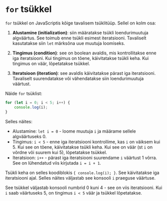 # `for` tsükkel

`for` tsükkel on JavaScriptis kõige tavalisem tsüklitüüp. Sellel on kolm osa:

1. **Alustamine (initialization)**: siin määratakse tsükli loendurimuutuja algväärtus. See toimub enne tsükli esimest iteratsiooni. Tavaliselt kasutatakse siin `let` märksõna uue muutuja loomiseks.

2. **Tingimus (condition)**: see on boolean avaldis, mis kontrollitakse enne iga iteratsiooni. Kui tingimus on tõene, käivitatakse tsükli keha. Kui tingimus on väär, lõpetatakse tsükkel.

3. **Iteratsioon (iteration)**: see avaldis käivitatakse pärast iga iteratsiooni. Tavaliselt suurendatakse või vähendatakse siin loendurimuutuja väärtust.

Näide `for` tsüklist:

```javascript
for (let i = 0; i < 5; i++) {
    console.log(i);
}
```

Selles näites:

- Alustamine: `let i = 0` - loome muutuja `i` ja määrame sellele algväärtuseks 0.
- Tingimus: `i < 5` - enne iga iteratsiooni kontrollime, kas `i` on väiksem kui 5. Kui see on tõene, käivitatakse tsükli keha. Kui see on väär (st `i` on võrdne või suurem kui 5), lõpetatakse tsükkel.
- Iteratsioon: `i++` - pärast iga iteratsiooni suurendame `i` väärtust 1 võrra. See on lühendatud viis kirjutada `i = i + 1`.

Tsükli keha on selles koodiblokis `{ console.log(i); }`. See käivitatakse iga iteratsiooni ajal. Selles näites väljastab see konsooli `i` praeguse väärtuse.

See tsükkel väljastab konsooli numbrid 0 kuni 4 - see on viis iteratsiooni. Kui `i` saab väärtuseks 5, on tingimus `i < 5` väär ja tsükkel lõpetatakse.